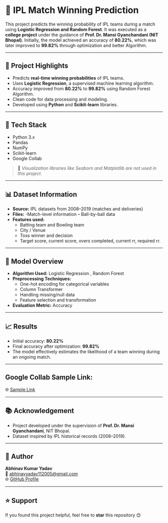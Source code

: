 # 🏏 IPL Match Winning Prediction

This project predicts the winning probability of IPL teams during a match using **Logistic Regression and Random Forest**. It was executed as a **college project** under the guidance of **Prof. Dr. Mansi Gyanchandani (NIT Bhopal)**. Initially, the model achieved an accuracy of **80.22%**, which was later improved to **99.82%** through optimization and better Algorithm.

---

## 📌 Project Highlights

- Predicts **real-time winning probabilities** of IPL teams.
- Uses **Logistic Regression**, a supervised machine learning algorithm.
- Accuracy improved from **80.22%** to **99.82%** using Random Forest Algorithm.
- Clean code for data processing and modeling.
- Developed using **Python** and **Scikit-learn** libraries.

---


## 🔧 Tech Stack

- Python 3.x  
- Pandas  
- NumPy  
- Scikit-learn  
- Google Collab

> 🔹 *Visualization libraries like Seaborn and Matplotlib are not used in this project.*

---

## 📊 Dataset Information

- **Source:** IPL datasets from 2008–2019 (matches and deliveries)
- **Files:**
   -Match-level information
  – Ball-by-ball data
- **Features used:**
  - Batting team and Bowling team  
  - City / Venue  
  - Toss winner and decision  
  - Target score, current score, overs completed, current rr, required rr.

---

## 🧠 Model Overview

- **Algorithm Used:** Logistic Regression , Random Forest
- **Preprocessing Techniques:**
  - One-hot encoding for categorical variables
  - Column Transformer 
  - Handling missing/null data  
  - Feature selection and transformation  
- **Evaluation Metric:** Accuracy  

---

## 📈 Results

- Initial accuracy: **80.22%**  
- Final accuracy after optimization: **99.82%**  
- The model effectively estimates the likelihood of a team winning during an ongoing match.

---

## Google Collab Sample Link:

🌐 [Sample Link](https://colab.research.google.com/drive/1a1bUii33ldQRyixi9eBTSLJ_31Swgq1R#scrollTo=mG0Vo5jQpddd)

---
  
## 📚 Acknowledgement

- Project developed under the supervision of **Prof. Dr. Mansi Gyanchandani**, NIT Bhopal.  
- Dataset inspired by IPL historical records (2008–2019).

---

## 👤 Author

**Abhinav Kumar Yadav**  
📧 abhinavyadav112005@gmail.com  
🌐 [GitHub Profile](https://github.com/Abhinav112005)

---

## ⭐️ Support

If you found this project helpful, feel free to **star** this repository 😊
